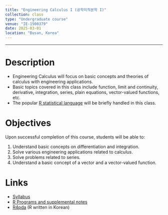 ```yaml
---
title: "Engineering Calculus I (공학미적분학 I)"
collection: class
type: "Undergraduate course"
venue: "IE-1500379"
date: 2025-03-01
location: "Busan, Korea"
---
```

---

Description
======
+ Engineering Calculus will  focus on basic concepts and theories of calculus with engineering applications.
+ Basic topics covered in this class include
      function, limit and continuity, derivative, integration, series, plain equations, vector-valued functions, etc.
+ The popular [R statistical language](https://www.r-project.org/) will be briefly handled in this class.

Objectives 
======
Upon successful completion of this course, students will be able to:
1. Understand basic concepts on differentiation and integration.
1. Solve various engineering applications related to calculus.
1. Solve problems related to series.
1. Understand a basic concept of a vector and  a vector-valued function.

Links
======
+ [Syllabus](/files/syllabus/syl-IE-1500379-2025.pdf)
+ [R Programs and supplemental notes](https://github.com/AppliedStat/class/tree/master/Calculus)
+ [R4pda](https://enook.jbnu.ac.kr/16/ch01/01/r4pda.pdf) (R written in Korean)


